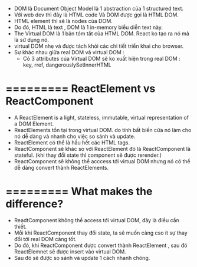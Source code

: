 - DOM là Document Object Model là 1 abstraction của 1 structured text.
- Với web dev thì đây là HTML code Và DOM được gọi là HTML DOM.
- HTML element thì sẽ là nodes của DOM.
- Do đó, HTML là text , DOM là 1 in-memory biểu diễn text này.
- The Virtual DOM là 1 bản tóm tắt của HTML DOM. React ko tạo ra nó mà là sử dụng nó.
- virtual DOM nhẹ và được tách khỏi các chi tiết triển khai cho browser.
- Sự khác nhau giữa real DOM và virtual DOM : 
    + Có 3 attributes cúa Virtual DOM sẽ ko xuất hiện trong real DOM : key, rref, dangerouslySetInnerHTML
    
# ========= ReactElement vs ReactComponent
- A ReactElement is a light, stateless, immutable, virtual representation of a DOM Element.
- ReactElements tồn tại trong virtual DOM. do tính bất biến cửa nó làm cho nó dễ dàng và nhanh cho việc so sánh và update.
- ReactElement có thể là hầu hết các HTML tags.
- ReactComponent sẽ khác so với ReactElement đó là ReactComponent là stateful. (khi thay đổi state thì component sẽ được rerender.)
- ReactComponent sẽ không thể acccess tới virtual DOM nhưng nó có thể dễ dàng convert thành ReactElements.


# ========= What makes the difference?
- ReadtComponent không thể access tới virtual DOM, đây là điều cần thiết.
- Mỗi khi ReactComponent thay đổi state, ta sẽ muốn càng cso ít sự thay đổi tới real DOM càng tốt.
- Do đó, khi ReactComponent được convert thành ReactElement , sau đó ReactElemnet sẽ được insert vào virtual DOM.
- Sau đó sẽ được so sánh và update 1 cách nhanh chóng.
